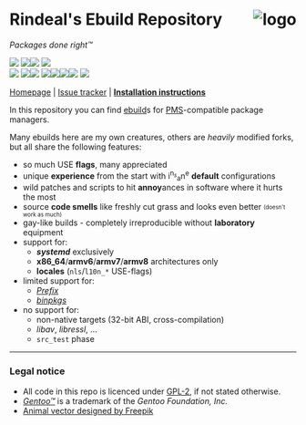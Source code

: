 Rindeal's Ebuild Repository <img src="./assets/logo_96.png" title="Sir Benjamin the Bull" alt="logo" align="right">
============================

<i>Packages done right™</i>

<!---
----------------------------------- BADGES -------------------------------------
--->

[![][badge-ci-master]](https://travis-ci.com/rindeal/rindeal-ebuild-repo)
[![][badge-docker-label]![][badge-docker]](https://hub.docker.com/r/rindeal/portage-amd64-base/)
[![][badge-code-quality]](https://www.codacy.com/app/rindeal/rindeal-ebuild-repo)
<br/>
[![][badge-commit-stats-label]][git-commits-master]
[![][badge-first-commit]][git-first-commit][![][badge-last-commit]][git-commits-master]
[![][badge-commit-cadence-label]![][badge-commit-cadence-week]![][badge-commit-cadence-month]![][badge-commit-cadence-year]][github-pulse]
[![][badge-commits-queued]][git-compare-master-dev]

<!---
----------------------------------- MENU ---------------------------------------
--->

[Homepage][homepage] | [Issue tracker][issue-tracker] | **[Installation instructions][installation-instructions]**

<!---
------------------------------ DOCUMENT_START ----------------------------------
--->

In this repository you can find [ebuild](https://wiki.gentoo.org/wiki/Ebuild)s for [PMS](https://wiki.gentoo.org/wiki/Package_Manager_Specification)-compatible package managers.

Many ebuilds here are my own creatures,
others are <em>heavily</em> modified forks,
but all share the following features:

- so much USE **flags**, many appreciated
- unique **experience** from the start with i<sup>n</sup><sup><sub><em>s</em></sub></sup><sub>a</sub>n<sup>e</sup> **default** configurations
- wild patches and scripts to hit **annoy**ances in software where it hurts the most
- source **code smells** like freshly cut grass and looks even better <sub><sup>(doesn't work as much)</sup></sub>
- gay-like builds - completely irreproducible without **laboratory** equipment
- support for:
  - **_systemd_** exclusively
  - **x86_64**/**armv6**/**armv7**/**armv8** architectures only
  - **locales** (`nls`/`l10n_*` USE-flags)
- limited support for:
  - [<i>Prefix</i>](https://wiki.gentoo.org/wiki/Project:Prefix)
  - [<i>binpkgs</i>](https://wiki.gentoo.org/wiki/Binary_package_guide)
- no support for:
  - non-native targets (32-bit ABI, cross-compilation)
  - <i>libav</i>, <i>libressl</i>, ...
  - `src_test` phase

--------------------------------------------------------------------------------

### Legal notice

- All code in this repo is licenced under [GPL-2](./LICENSE), if not stated otherwise.
- _[Gentoo™][]_ is a trademark of the _Gentoo Foundation, Inc._
- [Animal vector designed by Freepik](https://www.freepik.com/free-vector/polygonal-bull-head_747949.htm)

<!---
------------------------------ END_OF_DOCUMENT ---------------------------------
--->

[Gentoo™]: https://www.gentoo.org/ "main Gentoo project website"

[homepage]: https://github.com/rindeal/rindeal-ebuild-repo
[issue-tracker]: https://github.com/rindeal/rindeal-ebuild-repo/issues
[installation-instructions]: ./INSTALL.md#how-to-install-this-repository

[github-pulse]: https://github.com/rindeal/rindeal-ebuild-repo/pulse "GitHub Pulse for rindeal-ebuild-repo"
[docker-hub-project]: https://hub.docker.com/r/rindeal/portage-amd64-base/
[git-first-commit]:            https://github.com/rindeal/rindeal-ebuild-repo/commit/a7fdc35fde3388c2bf95b8beab8a14afb7082f31
[git-commits-master]:          https://github.com/rindeal/rindeal-ebuild-repo/commits/master
[git-compare-master-dev]:      https://github.com/rindeal/rindeal-ebuild-repo/compare/master...dev/rindeal

[badge-ci-master]:             https://img.shields.io/travis/rindeal/rindeal-ebuild-repo/master.svg?style=flat-square&label=CI@master&cacheSeconds=300
[badge-docker-label]:          https://img.shields.io/badge/-image-gray.svg?style=flat-square&logo=docker&cacheSeconds=86400
[badge-docker]:                https://semaphoreci.com/api/v1/rindeal/portage-docker-images/branches/master/shields_badge.svg
[badge-code-quality]:          https://img.shields.io/codacy/grade/3705846277d040f0946ac4d4e34c715f?logo=Codacy&style=flat-square&cacheSeconds=60
[badge-commit-stats-label]:    https://img.shields.io/badge/-commit%20stats:-gray.svg?style=flat-square&cacheSeconds=86400
[badge-first-commit]:          https://img.shields.io/date/1439332378.svg?label=first&style=flat-square&cacheSeconds=86400
[badge-last-commit]:           https://img.shields.io/github/last-commit/rindeal/rindeal-ebuild-repo/master.svg?label=last&style=flat-square&cacheSeconds=300
[badge-commit-cadence-label]:  https://img.shields.io/badge/-cadence-gray.svg?style=flat-square&cacheSeconds=86400
[badge-commit-cadence-week]:   https://img.shields.io/github/commit-activity/w/rindeal/rindeal-ebuild-repo.svg?label=&style=flat-square&cacheSeconds=60
[badge-commit-cadence-month]:  https://img.shields.io/github/commit-activity/m/rindeal/rindeal-ebuild-repo.svg?label=&style=flat-square&cacheSeconds=60
[badge-commit-cadence-year]:   https://img.shields.io/github/commit-activity/y/rindeal/rindeal-ebuild-repo.svg?label=&style=flat-square&cacheSeconds=60
[badge-commits-queued]:        https://img.shields.io/github/commits-since/rindeal/rindeal-ebuild-repo/master/dev/rindeal.svg?label=queued&style=flat-square&cacheSeconds=600
